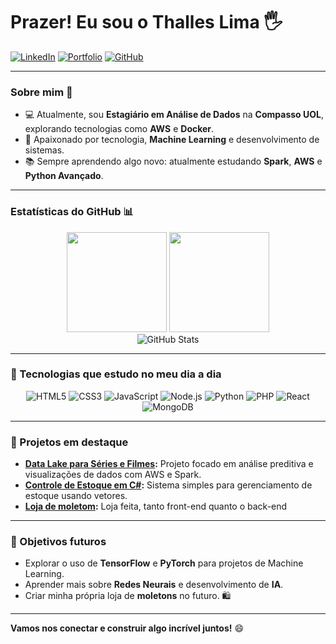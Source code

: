 # Prazer! Eu sou o Thalles Lima 🖐️

[![LinkedIn](https://img.shields.io/badge/-LinkedIn-0077B5?style=for-the-badge&logo=linkedin&logoColor=white)](https://www.linkedin.com/in/thalles-lima-aa8a37194/)
[![Portfolio](https://img.shields.io/badge/-Portfolio-000?style=for-the-badge&logo=vercel&logoColor=white)](https://thalles-portfolio.vercel.app/)
[![GitHub](https://img.shields.io/badge/-GitHub-181717?style=for-the-badge&logo=github&logoColor=white)](https://github.com/ThallesLima3301)

---

### Sobre mim 🚀
- 💻 Atualmente, sou **Estagiário em Análise de Dados** na **Compasso UOL**, explorando tecnologias como **AWS** e **Docker**.
- 🌟 Apaixonado por tecnologia, **Machine Learning** e desenvolvimento de sistemas.
- 📚 Sempre aprendendo algo novo: atualmente estudando **Spark**, **AWS** e **Python Avançado**.

---

### Estatísticas do GitHub 📊
<div align="center">
  <img height="160em" src="https://github-readme-stats.vercel.app/api?username=ThallesLima3301&show_icons=true&theme=radical" />
  <img height="160em" src="https://github-readme-stats.vercel.app/api/top-langs/?username=ThallesLima3301&layout=compact&theme=radical" />
</div>

<div align="center">
  <img src="https://img.shields.io/badge/GitHub%20Stats-A%2B-brightgreen?style=for-the-badge&logo=github&logoColor=white" alt="GitHub Stats" />
</div>

---

### 🌟 Tecnologias que estudo no meu dia a dia
<div align="center">
  <img src="https://img.shields.io/badge/HTML5-E34F26?style=for-the-badge&logo=html5&logoColor=white" alt="HTML5" />
  <img src="https://img.shields.io/badge/CSS3-1572B6?style=for-the-badge&logo=css3&logoColor=white" alt="CSS3" />
  <img src="https://img.shields.io/badge/JavaScript-F7DF1E?style=for-the-badge&logo=javascript&logoColor=black" alt="JavaScript" />
  <img src="https://img.shields.io/badge/Node.js-43853D?style=for-the-badge&logo=node.js&logoColor=white" alt="Node.js" />
  <img src="https://img.shields.io/badge/Python-14354C?style=for-the-badge&logo=python&logoColor=white" alt="Python" />
  <img src="https://img.shields.io/badge/PHP-777BB4?style=for-the-badge&logo=php&logoColor=white" alt="PHP" />
  <img src="https://img.shields.io/badge/React-20232A?style=for-the-badge&logo=react&logoColor=61DAFB" alt="React" />
  <img src="https://img.shields.io/badge/MongoDB-4EA94B?style=for-the-badge&logo=mongodb&logoColor=white" alt="MongoDB" />
</div>

---

### 📌 Projetos em destaque
- **[Data Lake para Séries e Filmes](https://github.com/ThallesLima3301/data-lake-movies-series):**
  Projeto focado em análise preditiva e visualizações de dados com AWS e Spark.
- **[Controle de Estoque em C#](https://github.com/ThallesLima3301/controle-estoque):**
  Sistema simples para gerenciamento de estoque usando vetores.
- **[Loja de moletom](https://github.com/ThallesLima3301/Loja):**
  Loja feita, tanto front-end quanto o back-end

---

### 🎯 Objetivos futuros
- Explorar o uso de **TensorFlow** e **PyTorch** para projetos de Machine Learning.
- Aprender mais sobre **Redes Neurais** e desenvolvimento de **IA**.
- Criar minha própria loja de **moletons** no futuro. 🛍️

---


**Vamos nos conectar e construir algo incrível juntos!** 😄
